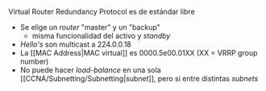 Virtual Router Redundancy Protocol es de estándar libre

- Se elige un *router* "master" y un "backup"
	- misma funcionalidad del activo y *standby*
- *Hello's* son multicast a 224.0.0.18
- La [[MAC Address|MAC virtual]] es 0000.5e00.01XX (XX = VRRP group number)
- No puede hacer *load-balance* en una sola [[CCNA/Subnetting/Subnetting|subnet]], pero si entre distintas *subnets*